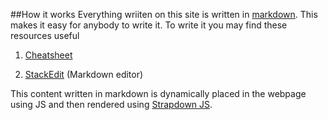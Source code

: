 ##How it works
Everything wriiten on this site is written in [markdown](https://daringfireball.net/projects/markdown/).
This makes it easy for anybody to write it. To write it you may find these resources useful 

1. [Cheatsheet](https://help.github.com/articles/markdown-basics/)

2. [StackEdit](https://stackedit.io/editor) (Markdown editor)

This content written in markdown is dynamically placed in the webpage using JS and then rendered using [Strapdown JS](http://strapdownjs.com/).


